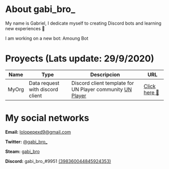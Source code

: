 # About gabi_bro_

My name is Gabriel, I dedicate myself to creating Discord bots and learning new experiences 🍞

I am working on a new bot: Amoung Bot

# Proyects (Lats update: 29/9/2020)

| **Name** | **Type** | **Descripcion** | **URL** |
|------------|----------|-----------------|---------|
| MyOrg | Data request with discord client | Discord client template for UN Player community [UN Player](https://unplayer.com) | [Click here 🍞](https://github.com/gabibro/myorg)

# My social networks

**Email:** [lolopepexd9@gmail.com](mailto:lolopepexd9@gmail.com)

**Twitter:** [@gabi_bro_](https://twitter.com/gabi_bro_)

**Steam:** [gabi_bro](https://steamcommunity.com/id/gabi_bro/)

**Discord:** gabi_bro_#9951 [(398360044845924353)](https://discord.com/users/398360044845924353)
